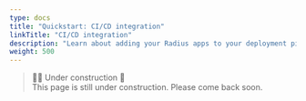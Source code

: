 ```yaml
---
type: docs
title: "Quickstart: CI/CD integration"
linkTitle: "CI/CD integration"
description: "Learn about adding your Radius apps to your deployment pipelines" 
weight: 500
---
```


> 👷‍♂️ Under construction 🚧 <br>
This page is still under construction. Please come back soon.